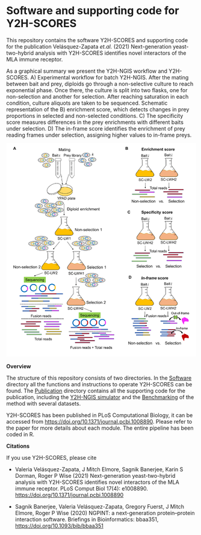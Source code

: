 ﻿﻿﻿﻿﻿﻿﻿﻿﻿﻿﻿﻿﻿﻿﻿﻿﻿﻿﻿﻿﻿﻿﻿﻿﻿﻿﻿﻿﻿﻿﻿﻿﻿﻿﻿﻿﻿﻿﻿﻿﻿﻿﻿﻿﻿﻿﻿﻿﻿﻿﻿
# Software and supporting code for Y2H-SCORES

This repository contains the software Y2H-SCORES and supporting code for the publication Velásquez-Zapata *et.al.* (2021) Next-generation yeast-two-hybrid analysis with Y2H-SCORES identifies novel interactors of the MLA immune receptor.   

As a graphical summary we present the Y2H-NGIS workflow and Y2H-SCORES. A) Experimental workflow for batch Y2H-NGIS. After the mating between bait and prey, diploids go through a non-selective culture to reach exponential phase. Once there, the culture is split into two flasks, one for non-selection and another for selection. After reaching saturation in each condition, culture aliquots are taken to be sequenced. Schematic representation of the B) enrichment score, which detects changes in prey proportions in selected and non-selected conditions. C) The specificity score measures differences in the prey enrichments with different baits under selection. D) The in-frame score identifies the enrichment of prey reading frames under selection, assigning higher values to in-frame preys.

![Y2H-NGIS workflow](Figures/Figure_1.png)

**Overview**

The structure of this repository consists of two directories. In the [Software](https://github.com/vvelasqz/Y2H-SCORES/tree/master/Software) directory all the functions and instructions to operate Y2H-SCORES can be found. The [Publication](https://github.com/vvelasqz/Y2H-SCORES/tree/master/Publication) directory contains all the supporting code for the publication, including the [Y2H-NGIS simulator](https://github.com/vvelasqz/Y2H-SCORES/tree/master/Publication/Y2H-NGIS_simulator) and the [Benchmarking](https://github.com/vvelasqz/Y2H-SCORES/tree/master/Publication/Benchmarking) of the method with several datasets.

Y2H-SCORES has been published in PLoS Computational Biology, it can be accessed from https://doi.org/10.1371/journal.pcbi.1008890. Please refer to the paper for more details about each module. The entire pipeline has been coded in R.
 
**Citations**

If you use Y2H-SCORES, please cite  

* Valeria Velásquez-Zapata, J Mitch Elmore, Sagnik Banerjee, Karin S Dorman, Roger P Wise (2021) Next-generation yeast-two-hybrid analysis with Y2H-SCORES identifies novel interactors of the MLA immune receptor. PLoS Comput Biol 17(4): e1008890. https://doi.org/10.1371/journal.pcbi.1008890

* Sagnik Banerjee, Valeria Velásquez-Zapata, Gregory Fuerst, J Mitch Elmore, Roger P Wise (2020) NGPINT: a next-generation protein–protein interaction software. Briefings in Bioinformatics: bbaa351, https://doi.org/10.1093/bib/bbaa351

